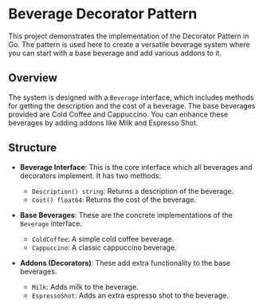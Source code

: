 # Beverage Decorator Pattern

This project demonstrates the implementation of the Decorator Pattern in Go. The pattern is used here to create a versatile beverage system where you can start with a base beverage and add various addons to it.

## Overview

The system is designed with a `Beverage` interface, which includes methods for getting the description and the cost of a beverage. The base beverages provided are Cold Coffee and Cappuccino. You can enhance these beverages by adding addons like Milk and Espresso Shot.

## Structure

- **Beverage Interface**: This is the core interface which all beverages and decorators implement. It has two methods:
  - `Description() string`: Returns a description of the beverage.
  - `Cost() float64`: Returns the cost of the beverage.

- **Base Beverages**: These are the concrete implementations of the `Beverage` interface.
  - `ColdCoffee`: A simple cold coffee beverage.
  - `Cappuccino`: A classic cappuccino beverage.

- **Addons (Decorators)**: These add extra functionality to the base beverages.
  - `Milk`: Adds milk to the beverage.
  - `EspressoShot`: Adds an extra espresso shot to the beverage.
